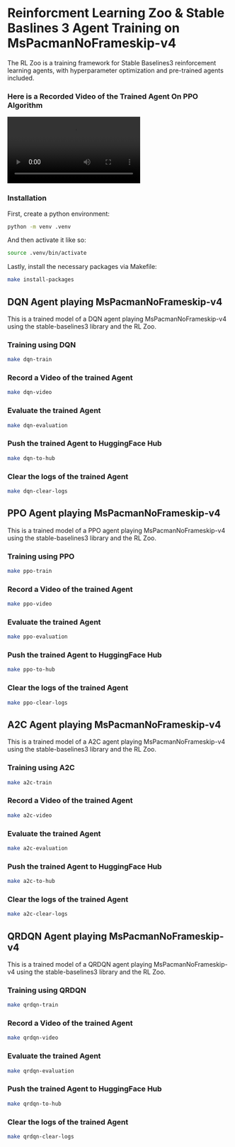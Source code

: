 # Reinforcment Learning Zoo & Stable Baslines 3 Agent Training on MsPacmanNoFrameskip-v4

The RL Zoo is a training framework for Stable Baselines3 reinforcement learning agents, with hyperparameter optimization and pre-trained agents included.

### Here is a Recorded Video of the Trained Agent On PPO Algorithm

![](preview/replay.mp4)

### Installation

First, create a python environment:

```sh
python -m venv .venv
```

And then activate it like so:

```sh
source .venv/bin/activate
```

Lastly, install the necessary packages via Makefile:

```sh
make install-packages
```

## DQN Agent playing MsPacmanNoFrameskip-v4

This is a trained model of a DQN agent playing MsPacmanNoFrameskip-v4 using the stable-baselines3 library and the RL Zoo.

### Training using DQN

```sh
make dqn-train
```

### Record a Video of the trained Agent

```sh
make dqn-video
```

### Evaluate the trained Agent

```sh
make dqn-evaluation
```

### Push the trained Agent to HuggingFace Hub

```sh
make dqn-to-hub
```

### Clear the logs of the trained Agent

```sh
make dqn-clear-logs
```

## PPO Agent playing MsPacmanNoFrameskip-v4

This is a trained model of a PPO agent playing MsPacmanNoFrameskip-v4 using the stable-baselines3 library and the RL Zoo.

### Training using PPO

```sh
make ppo-train
```

### Record a Video of the trained Agent

```sh
make ppo-video
```

### Evaluate the trained Agent

```sh
make ppo-evaluation
```

### Push the trained Agent to HuggingFace Hub

```sh
make ppo-to-hub
```

### Clear the logs of the trained Agent

```sh
make ppo-clear-logs
```

## A2C Agent playing MsPacmanNoFrameskip-v4

This is a trained model of a A2C agent playing MsPacmanNoFrameskip-v4 using the stable-baselines3 library and the RL Zoo.

### Training using A2C

```sh
make a2c-train
```

### Record a Video of the trained Agent

```sh
make a2c-video
```

### Evaluate the trained Agent

```sh
make a2c-evaluation
```

### Push the trained Agent to HuggingFace Hub

```sh
make a2c-to-hub
```

### Clear the logs of the trained Agent

```sh
make a2c-clear-logs
```

## QRDQN Agent playing MsPacmanNoFrameskip-v4

This is a trained model of a QRDQN agent playing MsPacmanNoFrameskip-v4 using the stable-baselines3 library and the RL Zoo.

### Training using QRDQN

```sh
make qrdqn-train
```

### Record a Video of the trained Agent

```sh
make qrdqn-video
```

### Evaluate the trained Agent

```sh
make qrdqn-evaluation
```

### Push the trained Agent to HuggingFace Hub

```sh
make qrdqn-to-hub
```

### Clear the logs of the trained Agent

```sh
make qrdqn-clear-logs
```

